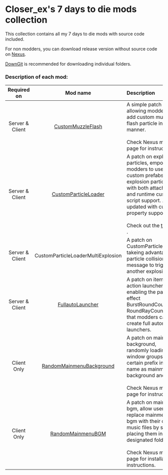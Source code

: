 # Closer_ex's 7 days to die mods collection
This collection contains all my 7 days to die mods with source code included.

For non modders, you can download release version without source code on [Nexus](https://www.nexusmods.com/7daystodie/users/91949543?tab=user+files).

[DownGit](https://minhaskamal.github.io/DownGit/#/home) is recommended for downloading individual folders.

### Description of each mod:

|Required on|Mod name|Description| 
|:---:|:---:|:---|
|Server & Client|[CustomMuzzleFlash](https://www.nexusmods.com/7daystodie/mods/2063) |A simple patch allowing modders to add custom muzzle flash particle in vanilla manner.<br><br>Check Nexus mod page for instructions.|
|Server & Client|[CustomParticleLoader](https://www.nexusmods.com/7daystodie/mods/2036) |A patch on explosion particles, empowering modders to use custom prefabs as explosion particle, with both attached and runtime custom script support. Also updated with custom property support.<br><br>Check out the [tutorial](https://community.7daystodie.com/topic/27941-using-custom-explosion-particles-with-working-scripts-in-a20/) .|
|Server & Client|CustomParticleLoaderMultiExplosion|A patch on CustomParticleLoader takeing advantage of particle collision message to trigger another explosion.|
|Server & Client|[FullautoLauncher](https://www.nexusmods.com/7daystodie/mods/2062) |A patch on item action launcher class enabling the passive effect BurstRoundCount and RoundRayCount, so that modders can create full automatic launchers.|
|Client Only|[RandomMainmenuBackground](https://www.nexusmods.com/7daystodie/mods/2120) |A patch on mainmenu background, randomly loading window groups with certain prefix in their name as mainmenu background and logo.<br><br>Check Nexus mod page for instructions.|
|Client Only|[RandomMainmenuBGM](https://www.nexusmods.com/7daystodie/mods/2125) |A patch on mainmenu bgm, allow users to replace mainmenu bgm with their own music files by simply placing them in designated folders.<br><br>Check Nexus mod page for installation instructions.|
